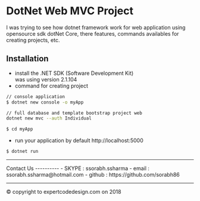 # DotNet Web MVC Project
I was trying to see how dotnet framework work for web application using opensource sdk dotNet Core, there features, commands availables for creating projects, etc.

Installation
------------
* install the .NET SDK (Software Development Kit)   
was using version 2.1.104
* command for creating project
```bash
// console application
$ dotnet new console -o myApp

// full database and template bootstrap project web
dotnet new mvc --auth Individual

$ cd myApp
```
* run your application by default http://localhost:5000
```bash
$ dotnet run
```
<hr>
Contact Us
----------
- SKYPE : ssorabh.ssharma     
- email : ssorabh.ssharma@hotmail.com       
- github : https://github.com/sorabh86    
<hr>
© copyright to expertcodedesign.com on 2018
